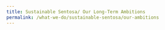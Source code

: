 ```yaml
---
title: Sustainable Sentosa/ Our Long-Term Ambitions
permalink: /what-we-do/sustainable-sentosa/our-ambitions
---
```




